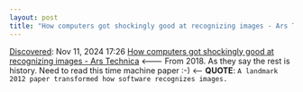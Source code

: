 ```yaml
---
layout: post
title: "How computers got shockingly good at recognizing images - Ars Technica"
---
```

[Discovered](http://rolandtanglao.com/2020/07/29/p1-blogthis-checkvist-list-links-to-blog/): Nov 11, 2024 17:26 [How computers got shockingly good at recognizing images - Ars Technica](https://arstechnica.com/science/2018/12/how-computers-got-shockingly-good-at-recognizing-images/) <--- From 2018. As they say the rest is history. Need to read this time machine paper :-) <-- **QUOTE**: `A landmark 2012 paper transformed how software recognizes images. `
